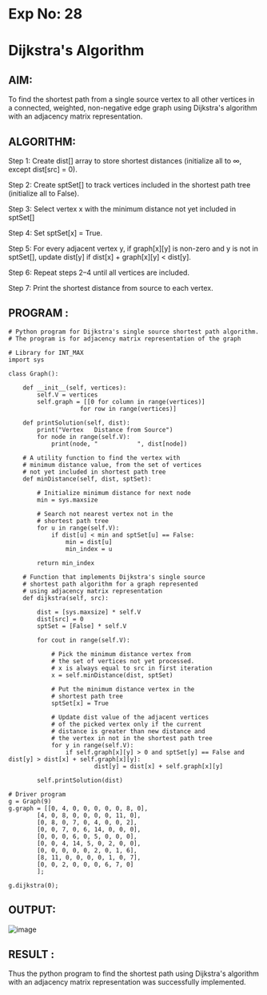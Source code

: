 # Exp No: 28
# Dijkstra's Algorithm

## AIM:

To find the shortest path from a single source vertex to all other vertices in a connected, weighted, non-negative edge graph using Dijkstra's algorithm with an adjacency matrix representation.

## ALGORITHM:

Step 1: Create dist[] array to store shortest distances (initialize all to ∞, except dist[src] = 0).

Step 2: Create sptSet[] to track vertices included in the shortest path tree (initialize all to False).

Step 3: Select vertex x with the minimum distance not yet included in sptSet[]

Step 4: Set sptSet[x] = True.

Step 5: For every adjacent vertex y, if graph[x][y] is non-zero and y is not in sptSet[], update dist[y] if dist[x] + graph[x][y] < dist[y].

Step 6: Repeat steps 2–4 until all vertices are included.

Step 7: Print the shortest distance from source to each vertex.

## PROGRAM :

```
# Python program for Dijkstra's single source shortest path algorithm. 
# The program is for adjacency matrix representation of the graph

# Library for INT_MAX
import sys

class Graph():

	def __init__(self, vertices):
		self.V = vertices
		self.graph = [[0 for column in range(vertices)]
					for row in range(vertices)]

	def printSolution(self, dist):
		print("Vertex   Distance from Source")
		for node in range(self.V):
			print(node, "           ", dist[node])

	# A utility function to find the vertex with
	# minimum distance value, from the set of vertices
	# not yet included in shortest path tree
	def minDistance(self, dist, sptSet):

		# Initialize minimum distance for next node
		min = sys.maxsize

		# Search not nearest vertex not in the
		# shortest path tree
		for u in range(self.V):
			if dist[u] < min and sptSet[u] == False:
				min = dist[u]
				min_index = u

		return min_index

	# Function that implements Dijkstra's single source
	# shortest path algorithm for a graph represented
	# using adjacency matrix representation
	def dijkstra(self, src):

		dist = [sys.maxsize] * self.V
		dist[src] = 0
		sptSet = [False] * self.V

		for cout in range(self.V):

			# Pick the minimum distance vertex from
			# the set of vertices not yet processed.
			# x is always equal to src in first iteration
			x = self.minDistance(dist, sptSet)

			# Put the minimum distance vertex in the
			# shortest path tree
			sptSet[x] = True

			# Update dist value of the adjacent vertices
			# of the picked vertex only if the current
			# distance is greater than new distance and
			# the vertex in not in the shortest path tree
			for y in range(self.V):
				if self.graph[x][y] > 0 and sptSet[y] == False and 				dist[y] > dist[x] + self.graph[x][y]:
						dist[y] = dist[x] + self.graph[x][y]

		self.printSolution(dist)

# Driver program
g = Graph(9)
g.graph = [[0, 4, 0, 0, 0, 0, 0, 8, 0],
		[4, 0, 8, 0, 0, 0, 0, 11, 0],
		[0, 8, 0, 7, 0, 4, 0, 0, 2],
		[0, 0, 7, 0, 6, 14, 0, 0, 0],
		[0, 0, 0, 6, 0, 5, 0, 0, 0],
		[0, 0, 4, 14, 5, 0, 2, 0, 0],
		[0, 0, 0, 0, 0, 2, 0, 1, 6],
		[8, 11, 0, 0, 0, 0, 1, 0, 7],
		[0, 0, 2, 0, 0, 0, 6, 7, 0]
		];

g.dijkstra(0);
```

## OUTPUT:

![image](https://github.com/user-attachments/assets/8afbd380-173f-40b1-93ef-29ca4f1385bc)

## RESULT :

Thus the python program to  find the shortest path using Dijkstra's algorithm with an adjacency matrix representation was successfully implemented.
